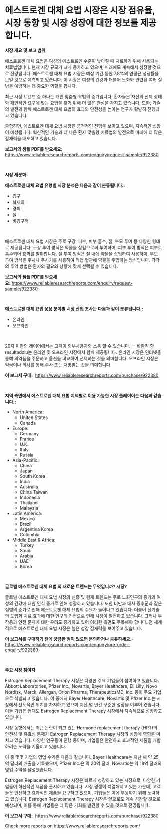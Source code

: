 <p><h1>에스트로겐 대체 요법 시장은 시장 점유율, 시장 동향 및 시장 성장에 대한 정보를 제공합니다.</h1></p><p><strong>시장 개요 및 보고 범위</strong></p>
<p><p>에스트로겐 대체 요법은 여성의 에스트로겐 수준이 낮아질 때 치료하기 위해 사용되는 치료법입니다. 현재 시장 규모가 크게 증가하고 있으며, 미래에도 계속해서 성장할 것으로 전망됩니다. 에스트로겐 대체 요법 시장은 예상 기간 동안 7.8%의 연평균 성장률을 보일 것으로 예측되고 있습니다. 이 시장은 여성의 건강과 더불어 노화와 관련된 여러 질병을 예방하는 데 중요한 역할을 합니다.</p><p>최근 시장 트렌드 중 하나는 개인 맞춤형 요법의 증가입니다. 환자들은 자신의 신체 상태와 개인적인 요구에 맞는 요법을 찾기 위해 더 많은 관심을 가지고 있습니다. 또한, 기술의 발전과 함께 에스트로겐 대체 요법의 효과와 안전성을 높이는 연구가 활발히 진행되고 있습니다.</p><p>종합하면, 에스트로겐 대체 요법 시장은 긍정적인 전망을 보이고 있으며, 지속적인 성장이 예상됩니다. 혁신적인 기술과 더 나은 환자 맞춤형 치료법의 발전으로 미래에 더 많은 잠재력을 내포하고 있습니다.</p></p>
<p><strong>보고서의 샘플 PDF를 받으세요:</strong> <a href="https://www.reliableresearchreports.com/enquiry/request-sample/922380">https://www.reliableresearchreports.com/enquiry/request-sample/922380</a></p>
<p>&nbsp;</p>
<p><strong>시장 세분화</strong></p>
<p><strong>에스트로겐 대체 요법 유형별 시장 분석은 다음과 같이 분류됩니다.:</strong></p>
<p><ul><li>경구</li><li>화제의</li><li>경피</li><li>질</li><li>비경구적</li></ul></p>
<p>&nbsp;</p>
<p><p>에스트로겐 대체 요법 시장은 주로 구강, 피부, 피부 흡수, 질, 부모 투여 등 다양한 형태로 제공됩니다. 구강 투여 방식은 약물을 삼킴으로써 투여하며, 피부 투여 방식은 피부로 흡수되어 효과를 발휘합니다. 질 투여 방식은 질 내에 약물을 삽입하여 사용하며, 부모 투여 방식은 주사나 주사기를 사용하여 직접 혈관에 약물을 주입하는 방식입니다. 각각의 투약 방법은 환자의 필요와 상황에 맞게 선택될 수 있습니다.</p></p>
<p><strong>보고서의 샘플 PDF를 받으세요:</strong>&nbsp;<a href="https://www.reliableresearchreports.com/enquiry/request-sample/922380">https://www.reliableresearchreports.com/enquiry/request-sample/922380</a></p>
<p>&nbsp;</p>
<p><strong> 에스트로겐 대체 요법 응용 분야별 시장 산업 조사는 다음과 같이 분류됩니다.:</strong></p>
<p><ul><li>온라인</li><li>오프라인</li></ul></p>
<p>&nbsp;</p>
<p><p>20자 미만의 레이어에서는 고객이 외부사용자와 소통 할 수 있습니다. ㅡ 바람직 함resultadołu는 온라인 및 오프라인 시장에서 함께 제공됩니다. 온라인 시장은 인터넷을 통해 의약품을 주문하고 옵션을 비교하여 선택하는 것을 의미합니다. 오프라인 시장은 약국이나 의사를 통해 주사 또는 처방받는 것을 의미합니다.</p></p>
<p><strong>이 보고서 구매:</strong>&nbsp; <a href="https://www.reliableresearchreports.com/purchase/922380">https://www.reliableresearchreports.com/purchase/922380</a></p>
<p>&nbsp;</p>
<p><strong>지역 측면에서 에스트로겐 대체 요법 지역별로 이용 가능한 시장 플레이어는 다음과 같습니다.:</strong></p>
<p><ul>
    <li>
        North America:
        <ul>
            <li>United States</li>
            <li>Canada</li>
        </ul>
    </li>
    <li>
        Europe:
        <ul>
            <li>Germany</li>
            <li>France</li>
            <li>U.K.</li>
            <li>Italy</li>
            <li>Russia</li>
        </ul>
    </li>
    <li>
        Asia-Pacific:
        <ul>
            <li>China</li>
            <li>Japan</li>
            <li>South Korea</li>
            <li>India</li>
            <li>Australia</li>
            <li>China Taiwan</li>
            <li>Indonesia</li>
            <li>Thailand</li>
            <li>Malaysia</li>
        </ul>
    </li>
    <li>
        Latin America:
        <ul>
            <li>Mexico</li>
            <li>Brazil</li>
            <li>Argentina Korea</li>
            <li>Colombia</li>
        </ul>
    </li>
    <li>
        Middle East & Africa:
        <ul>
            <li>Turkey</li>
            <li>Saudi</li>
            <li>Arabia</li>
            <li>UAE</li>
            <li>Korea</li>
        </ul>
    </li>
    </ul></p>
<p>&nbsp;</p>
<p><strong>글로벌 에스트로겐 대체 요법 의 새로운 트렌드는 무엇입니까? 시장?</strong></p>
<p><p>글로벌 에스트로겐 대체 요법 시장의 신흥 및 현재 트렌드는 주로 노화인구의 증가와 여성의 건강에 대한 인식 증가로 인해 성장하고 있습니다. 또한 비만과 대사 증후군과 같은 질병의 증가로 인해 에스트로겐 대체 요법의 수요가 늘어나고 있습니다. 더불어 신기술의 도입과 치료 효과에 대한 연구의 진전으로 인해 시장이 발전하고 있습니다. 그러나 부작용과 안전 문제에 대한 우려도 증가하고 있어 이러한 측면도 주목해야 합니다. 전 세계적으로 에스트로겐 대체 요법 시장은 높은 성장 잠재력을 보여주고 있습니다.</p></p>
<p><strong>이 보고서를 구매하기 전에 궁금한 점이 있으면 문의하거나 공유하세요.</strong>- <a href="https://www.reliableresearchreports.com/enquiry/pre-order-enquiry/922380">https://www.reliableresearchreports.com/enquiry/pre-order-enquiry/922380</a></p>
<p>&nbsp;</p>
<p><strong>주요 시장 참여자</strong></p>
<p><p>Estrogen Replacement Therapy 시장은 다양한 주요 기업들이 참여하고 있습니다. Abbott Laboratories, Pfizer Inc., Novartis, Bayer Healthcare, Eli Lilly, Novo Nordisk, Merck, Allergan, Orion Pharma, TherapeuticsMD, Inc. 등이 주요 기업으로 식별되고 있습니다. 이 중에서 Bayer Healthcare, Novartis 및 Pfizer Inc.는 시장에서 선도적인 위치를 차지하고 있으며 지난 몇 년간 꾸준한 성장을 이루어 왔습니다. 이들 기업은 현재도 Estrogen Replacement Therapy 시장에서 지속적으로 성장하고 있습니다.</p><p>시장 동향에서는 최근 논란이 되고 있는 Hormone replacement therapy (HRT)의 안전성 및 유효성 문제가 Estrogen Replacement Therapy 시장의 성장에 영향을 미치고 있습니다. 다양한 연구들이 진행 중이며, 기업들은 안전하고 효과적인 제품을 개발하려는 노력을 기울이고 있습니다.</p><p>이 중 몇몇 기업의 영업 수익은 다음과 같습니다. Bayer Healthcare는 지난 해 약 25억 달러의 매출을 기록했으며, Pfizer Inc.은 약 20억 달러, Novartis는 약 18억 달러의 영업 수익을 달성했습니다.</p><p>Estrogen Replacement Therapy 시장은 빠르게 성장하고 있는 시장으로, 다양한 기업들이 혁신적인 제품을 출시하고 있습니다. 시장 경쟁이 치열해지고 있는 가운데, 고객들은 안전하고 효과적인 제품을 요구하고 있으며, 기업들은 이에 부응하기 위해 노력하고 있습니다. Estrogen Replacement Therapy 시장은 앞으로도 계속 성장할 것으로 예상되며, 이를 통해 기업들은 더 많은 기회를 발견할 수 있을 것으로 전망됩니다.</p></p>
<p><strong>이 보고서 구매:</strong>&nbsp;&nbsp;<a href="https://www.reliableresearchreports.com/purchase/922380">https://www.reliableresearchreports.com/purchase/922380</a></p>
<p>Check more reports on https://www.reliableresearchreports.com/</p>

